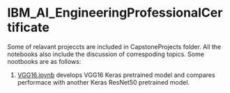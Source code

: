 # IBM_AI_EngineeringProfessionalCertificate
Some of relavant projeccts are included in CapstoneProjects folder. All the notebooks also include the discussion of correspoding topics. Some nootbooks are as follows:

1. [VGG16.ipynb](https://github.com/RubelMozumder/IBM_AI_EngineeringProfessionalCertificate/blob/WorkingOn/CapstoneProjects/KerasVGG16fortwoFoldCategoricalData/VGG16.ipynb) develops VGG16 Keras pretrained model and compares performace with another Keras ResNet50 pretrained model. 
